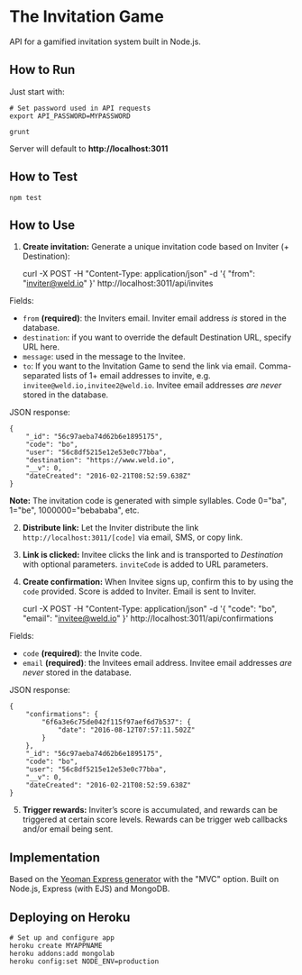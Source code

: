# The Invitation Game

API for a gamified invitation system built in Node.js.


## How to Run

Just start with:

	# Set password used in API requests
	export API_PASSWORD=MYPASSWORD

	grunt

Server will default to **http://localhost:3011**


## How to Test

	npm test


## How to Use

1) **Create invitation:** Generate a unique invitation code based on Inviter (+ Destination):

	curl -X POST -H "Content-Type: application/json" -d '{ "from": "inviter@weld.io" }' http://localhost:3011/api/invites

Fields:

* `from` **(required)**: the Inviters email. Inviter email address *is* stored in the database.
* `destination`: if you want to override the default Destination URL, specify URL here.
* `message`: used in the message to the Invitee.
* `to`: If you want to the Invitation Game to send the link via email. Comma-separated lists of 1+ email addresses to invite, e.g. `invitee@weld.io,invitee2@weld.io`. Invitee email addresses *are never* stored in the database.

JSON response:

	{
		"_id": "56c97aeba74d62b6e1895175",
		"code": "bo",
		"user": "56c8df5215e12e53e0c77bba",
		"destination": "https://www.weld.io",
		"__v": 0,
		"dateCreated": "2016-02-21T08:52:59.638Z"
	}

**Note:** The invitation code is generated with simple syllables. Code 0="ba", 1="be", 1000000="bebababa", etc.

2) **Distribute link:** Let the Inviter distribute the link `http://localhost:3011/[code]` via email, SMS, or copy link.

3) **Link is clicked:** Invitee clicks the link and is transported to _Destination_ with optional parameters. `inviteCode` is added to URL parameters.

4) **Create confirmation:** When Invitee signs up, confirm this to by using the `code` provided. Score is added to Inviter. Email is sent to Inviter.

	curl -X POST -H "Content-Type: application/json" -d '{ "code": "bo", "email": "invitee@weld.io" }' http://localhost:3011/api/confirmations

Fields:

* `code` **(required)**: the Invite code.
* `email` **(required)**: the Invitees email address. Invitee email addresses *are never* stored in the database.

JSON response:

	{
		"confirmations": {  
			"6f6a3e6c75de042f115f97aef6d7b537": {  
				"date": "2016-08-12T07:57:11.502Z"
			}
		},
		"_id": "56c97aeba74d62b6e1895175",
		"code": "bo",
		"user": "56c8df5215e12e53e0c77bba",
		"__v": 0,
		"dateCreated": "2016-02-21T08:52:59.638Z"
	}

5) **Trigger rewards:** Inviter’s score is accumulated, and rewards can be triggered at certain score levels. Rewards can be trigger web callbacks and/or email being sent.


## Implementation

Based on the [Yeoman Express generator](https://github.com/petecoop/generator-express) with the "MVC" option.
Built on Node.js, Express (with EJS) and MongoDB.


## Deploying on Heroku

	# Set up and configure app
	heroku create MYAPPNAME
	heroku addons:add mongolab
	heroku config:set NODE_ENV=production
